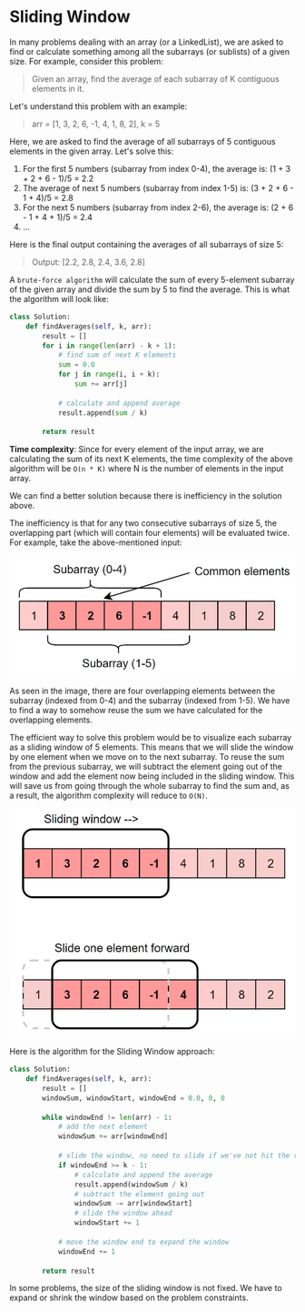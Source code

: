 # Sliding Window

In many problems dealing with an array (or a LinkedList), we are asked to find or calculate something among all the subarrays (or sublists) of a given size. For example, consider this problem:

> Given an array, find the average of each subarray of K contiguous elements in it.

Let's understand this problem with an example:

> arr = [1, 3, 2, 6, -1, 4, 1, 8, 2], k = 5

Here, we are asked to find the average of all subarrays of 5 contiguous elements in the given array. Let's solve this:

1. For the first 5 numbers (subarray from index 0-4), the average is: (1 + 3 + 2 + 6 - 1)/5 = 2.2
2. The average of next 5 numbers (subarray from index 1-5) is: (3 + 2 + 6 - 1 + 4)/5 = 2.8
3. For the next 5 numbers (subarray from index 2-6), the average is: (2 + 6 - 1 + 4 + 1)/5 = 2.4
4. ...

Here is the final output containing the averages of all subarrays of size 5:

> Output: [2.2, 2.8, 2.4, 3.6, 2.8]

A `brute-force algorithm` will calculate the sum of every 5-element subarray of the given array and divide the sum by 5 to find the average. This is what the algorithm will look like:

```python
class Solution:
    def findAverages(self, k, arr):
        result = []
        for i in range(len(arr) - k + 1):
            # find sum of next K elements
            sum = 0.0
            for j in range(i, i + k):
                sum += arr[j]

            # calculate and append average
            result.append(sum / k)

        return result
```

**Time complexity**: Since for every element of the input array, we are calculating the sum of its next K elements, the time complexity of the above algorithm will be `O(n * K)` where N is the number of elements in the input array.

We can find a better solution because there is inefficiency in the solution above.

The inefficiency is that for any two consecutive subarrays of size 5, the overlapping part (which will contain four elements) will be evaluated twice. For example, take the above-mentioned input:

![Inefficiency](https://github.com/tizianocitro/ds-and-algo/blob/main/assets/sliding_window_1.png "Visual representation of the inefficiency")

As seen in the image, there are four overlapping elements between the subarray (indexed from 0-4) and the subarray (indexed from 1-5). We have to find a way to somehow reuse the sum we have calculated for the overlapping elements.

The efficient way to solve this problem would be to visualize each subarray as a sliding window of 5 elements. This means that we will slide the window by one element when we move on to the next subarray. To reuse the sum from the previous subarray, we will subtract the element going out of the window and add the element now being included in the sliding window. This will save us from going through the whole subarray to find the sum and, as a result, the algorithm complexity will reduce to `O(N)`.

![Visual representation of the algorithm](https://github.com/tizianocitro/ds-and-algo/blob/main/assets/sliding_window_2.png "Visual representation of the algorithm")

Here is the algorithm for the Sliding Window approach:

```python
class Solution:
    def findAverages(self, k, arr):
        result = []
        windowSum, windowStart, windowEnd = 0.0, 0, 0

        while windowEnd != len(arr) - 1:
            # add the next element
            windowSum += arr[windowEnd]

            # slide the window, no need to slide if we've not hit the required window size of k
            if windowEnd >= k - 1:
                # calculate and append the average
                result.append(windowSum / k)
                # subtract the element going out
                windowSum -= arr[windowStart]
                # slide the window ahead
                windowStart += 1

            # move the window end to expand the window
            windowEnd += 1

        return result
```

In some problems, the size of the sliding window is not fixed. We have to expand or shrink the window based on the problem constraints.